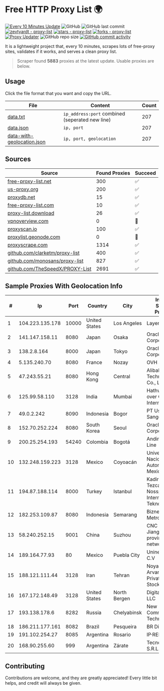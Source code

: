 
# Free HTTP Proxy List 🌍

[![Every 10 Minutes Update](https://github.com/mertguvencli/http-proxy-list/actions/workflows/main.yml/badge.svg?branch=main)](https://github.com/mertguvencli/http-proxy-list/actions/workflows/main.yml)
![GitHub](https://img.shields.io/github/license/mertguvencli/http-proxy-list)
![GitHub last commit](https://img.shields.io/github/last-commit/mertguvencli/http-proxy-list)
[![zevtyardt - proxy-list](https://img.shields.io/static/v1?label=zevtyardt&message=proxy-list&color=blue&logo=github)](https://github.com/zevtyardt/proxy-list "Go to GitHub repo")
[![stars - proxy-list](https://img.shields.io/github/stars/zevtyardt/proxy-list?style=social)](https://github.com/zevtyardt/proxy-list)
[![forks - proxy-list](https://img.shields.io/github/forks/zevtyardt/proxy-list?style=social)](https://github.com/zevtyardt/proxy-list)
[![Proxy Updater](https://github.com/zevtyardt/proxy-list/workflows/Proxy%20Updater/badge.svg)](https://github.com/zevtyardt/proxy-list/actions?query=workflow:"Proxy+Updater")
![GitHub repo size](https://img.shields.io/github/repo-size/zevtyardt/proxy-list)
[![GitHub commit activity](https://img.shields.io/github/commit-activity/m/zevtyardt/proxy-list?logo=commits)](https://github.com/zevtyardt/proxy-list/commits/main)

It is a lightweight project that, every 10 minutes, scrapes lots of free-proxy sites, validates if it works, and serves a clean proxy list.

> Scraper found **5883** proxies at the latest update. Usable proxies are below.

## Usage

Click the file format that you want and copy the URL.

|File|Content|Count|
|----|-------|-----|
|[data.txt](https://raw.githubusercontent.com/mertguvencli/http-proxy-list/main/proxy-list/data.txt)|`ip_address:port` combined (seperated new line)|207|
|[data.json](https://raw.githubusercontent.com/mertguvencli/http-proxy-list/main/proxy-list/data.json)|`ip, port`|207|
|[data-with-geolocation.json](https://raw.githubusercontent.com/mertguvencli/http-proxy-list/main/proxy-list/data-with-geolocation.json)|`ip, port, geolocation`|207|

## Sources

|Source|Found Proxies|Succeed|
|------|-------------|-------|
|[free-proxy-list.net](https://free-proxy-list.net)|300|✅|
|[us-proxy.org](https://www.us-proxy.org)|200|✅|
|[proxydb.net](http://proxydb.net)|15|✅|
|[free-proxy-list.com](https://free-proxy-list.com/?page=&port=&type%5B%5D=http&type%5B%5D=https&up_time=0&search=Search)|10|✅|
|[proxy-list.download](https://www.proxy-list.download/HTTP)|26|✅|
|[vpnoverview.com](https://vpnoverview.com/privacy/anonymous-browsing/free-proxy-servers)|0|🚫|
|[proxyscan.io](https://www.proxyscan.io)|100|✅|
|[proxylist.geonode.com](https://proxylist.geonode.com/api/proxy-list?limit=300&page=1&sort_by=lastChecked&sort_type=desc&protocols=http,https)|0|🚫|
|[proxyscrape.com](https://api.proxyscrape.com/v2/?request=displayproxies&protocol=http&timeout=10000&country=all&ssl=all&anonymity=all)|1314|✅|
|[github.com/clarketm/proxy-list](https://raw.githubusercontent.com/clarketm/proxy-list/master/proxy-list-raw.txt)|400|✅|
|[github.com/monosans/proxy-list](https://raw.githubusercontent.com/monosans/proxy-list/main/proxies/http.txt)|827|✅|
|[github.com/TheSpeedX/PROXY-List](https://raw.githubusercontent.com/TheSpeedX/PROXY-List/master/http.txt)|2691|✅|


## Sample Proxies With Geolocation Info

|#|Ip|Port|Country|City|Internet Service Provider|
|-|--|----|-------|----|-------------------------|
|1|104.223.135.178|10000|United States|Los Angeles|LayerHost|
|2|141.147.158.11|8080|Japan|Osaka|Oracle Corporation|
|3|138.2.8.164|8000|Japan|Tokyo|Oracle Corporation|
|4|5.135.240.70|8080|France|Nozay|OVH SAS|
|5|47.243.55.21|8080|Hong Kong|Central|Alibaba (US) Technology Co., Ltd.|
|6|125.99.58.110|3128|India|Mumbai|Hathway IP over Cable Internet Access|
|7|49.0.2.242|8090|Indonesia|Bogor|PT Usaha Adi Sanggoro|
|8|152.70.252.224|8080|South Korea|Seoul|Oracle Corporation|
|9|200.25.254.193|54240|Colombia|Bogotá|Andinet ON Line|
|10|132.248.159.223|3128|Mexico|Coyoacán|Universidad Nacional Autonoma de Mexico|
|11|194.87.188.114|8000|Turkey|Istanbul|Kadir Huseyin Tezcan Nosspeed Internet Teknolojileri|
|12|182.253.109.87|8080|Indonesia|Semarang|Biznet Metronet|
|13|58.240.252.15|9001|China|Suzhou|CNC Group Jiangsu province network|
|14|189.164.77.93|80|Mexico|Puebla City|Uninet S.A. de C.V|
|15|188.121.111.44|3128|Iran|Tehran|Noyan Abr Arvan Co. ( Private Joint Stock)|
|16|167.172.148.49|3128|United States|North Bergen|DigitalOcean, LLC|
|17|193.138.178.6|8282|Russia|Chelyabinsk|New Communication Technologies|
|18|186.211.177.161|8082|Brazil|Pesqueira|BR Digital|
|19|191.102.254.27|8085|Argentina|Rosario|IP·RED|
|20|168.90.255.60|999|Argentina|Zárate|Tecnocomp S.R.L.|



## Contributing

Contributions are welcome, and they are greatly appreciated! Every
little bit helps, and credit will always be given.

